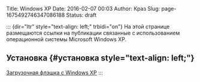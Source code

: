 Title: Windows XP
Date: 2016-02-07 00:03
Author: Краз
Slug: page-1675492746347086188
Status: draft

::: {dir="ltr" style="text-align: left;" trbidi="on"}
На этой странице размещаются ссылки на публикации связанные с использованием операционной системы Microsoft Windows XP.  
  
  

**Установка** {#установка style="text-align: left;"}
-------------

[Загрузочная флэшка с Windows XP](http://kis-gel.blogspot.com/2014/09/winxp.html)
:::
